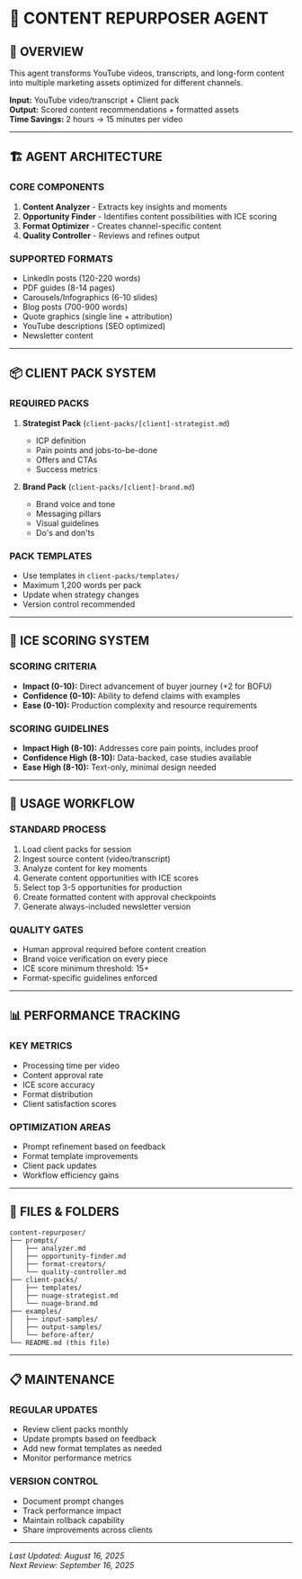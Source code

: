 # 🤖 CONTENT REPURPOSER AGENT

## 📝 OVERVIEW
This agent transforms YouTube videos, transcripts, and long-form content into multiple marketing assets optimized for different channels.

**Input:** YouTube video/transcript + Client pack  
**Output:** Scored content recommendations + formatted assets  
**Time Savings:** 2 hours → 15 minutes per video

---

## 🏗️ AGENT ARCHITECTURE

### CORE COMPONENTS
1. **Content Analyzer** - Extracts key insights and moments
2. **Opportunity Finder** - Identifies content possibilities with ICE scoring  
3. **Format Optimizer** - Creates channel-specific content
4. **Quality Controller** - Reviews and refines output

### SUPPORTED FORMATS
- LinkedIn posts (120-220 words)
- PDF guides (8-14 pages) 
- Carousels/Infographics (6-10 slides)
- Blog posts (700-900 words)
- Quote graphics (single line + attribution)
- YouTube descriptions (SEO optimized)
- Newsletter content

---

## 📦 CLIENT PACK SYSTEM

### REQUIRED PACKS
1. **Strategist Pack** (`client-packs/[client]-strategist.md`)
   - ICP definition
   - Pain points and jobs-to-be-done
   - Offers and CTAs
   - Success metrics

2. **Brand Pack** (`client-packs/[client]-brand.md`)
   - Brand voice and tone
   - Messaging pillars
   - Visual guidelines
   - Do's and don'ts

### PACK TEMPLATES
- Use templates in `client-packs/templates/`
- Maximum 1,200 words per pack
- Update when strategy changes
- Version control recommended

---

## 🎯 ICE SCORING SYSTEM

### SCORING CRITERIA
- **Impact (0-10):** Direct advancement of buyer journey (+2 for BOFU)
- **Confidence (0-10):** Ability to defend claims with examples
- **Ease (0-10):** Production complexity and resource requirements

### SCORING GUIDELINES
- **Impact High (8-10):** Addresses core pain points, includes proof
- **Confidence High (8-10):** Data-backed, case studies available
- **Ease High (8-10):** Text-only, minimal design needed

---

## 🚀 USAGE WORKFLOW

### STANDARD PROCESS
1. Load client packs for session
2. Ingest source content (video/transcript)
3. Analyze content for key moments
4. Generate content opportunities with ICE scores
5. Select top 3-5 opportunities for production
6. Create formatted content with approval checkpoints
7. Generate always-included newsletter version

### QUALITY GATES
- Human approval required before content creation
- Brand voice verification on every piece
- ICE score minimum threshold: 15+
- Format-specific guidelines enforced

---

## 📊 PERFORMANCE TRACKING

### KEY METRICS
- Processing time per video
- Content approval rate
- ICE score accuracy
- Format distribution
- Client satisfaction scores

### OPTIMIZATION AREAS
- Prompt refinement based on feedback
- Format template improvements  
- Client pack updates
- Workflow efficiency gains

---

## 🔧 FILES & FOLDERS

```
content-repurposer/
├── prompts/
│   ├── analyzer.md
│   ├── opportunity-finder.md
│   ├── format-creators/
│   └── quality-controller.md
├── client-packs/
│   ├── templates/
│   ├── nuage-strategist.md
│   └── nuage-brand.md
├── examples/
│   ├── input-samples/
│   ├── output-samples/
│   └── before-after/
└── README.md (this file)
```

---

## 📋 MAINTENANCE

### REGULAR UPDATES
- Review client packs monthly
- Update prompts based on feedback
- Add new format templates as needed
- Monitor performance metrics

### VERSION CONTROL
- Document prompt changes
- Track performance impact
- Maintain rollback capability
- Share improvements across clients

---

*Last Updated: August 16, 2025*  
*Next Review: September 16, 2025*